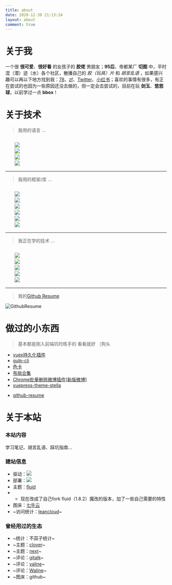 ```yaml
---
title: about
date: 2020-12-30 21:13:24
layout: about
comment: true
---
```


# 关于我

一个很 **很可爱**、**很好看** 的女孩子的 **胶佬** 男朋友；**95后**、帝都某厂 **切图** 中，平时混（潜）迹（水）各个社区，散播自己的 *胶（玩具）片* 和 *胡言乱语* ，如果感兴趣可以再以下地方找到我：[78](https://bbs.78dm.net/space/index.html)、[zf](https://www.zfrontier.com/app/user/QoGaQR2AR9kjRq)、[Twitter](https://twitter.com/qq_tf)、[小红书](https://www.xiaohongshu.com/user/profile/617ce3ac000000000201bc2c?xhsshare=CopyLink&appuid=617ce3ac000000000201bc2c&apptime=1652512227)；喜欢的事情有很多，有正在尝试的也因为一些原因还没去做的，但一定会去尝试的，目前在玩 **剑玉**、**悠悠球**，以前学过一点 **bbox**！


# 关于技术


> 我用的语言 ...

<code>
    <img src="https://img.shields.io/badge/JavaScript-323330?style=for-the-badge&logo=javascript&logoColor=F7DF1E" />
    <img src="https://img.shields.io/badge/TypeScript-007ACC?style=for-the-badge&logo=typescript&logoColor=white" />
    <img src="https://img.shields.io/badge/CSS3-1572B6?style=for-the-badge&logo=css3&logoColor=white" />
    <img src="https://img.shields.io/badge/HTML5-E34F26?style=for-the-badge&logo=html5&logoColor=white"/>
</code>

-----------

> 我用的框架/库 ...

<code>
    <img src="https://img.shields.io/badge/React-20232A?style=for-the-badge&logo=react&logoColor=61DAFB"/>
    <img src="https://img.shields.io/badge/Vue.js-35495E?style=for-the-badge&logo=vuedotjs&logoColor=4FC08D" />
    <img src="https://img.shields.io/badge/next.js-000000?style=for-the-badge&logo=nextdotjs&logoColor=white" />
    <img src="https://img.shields.io/badge/Express.js-000000?style=for-the-badge&logo=express&logoColor=white" />
    <img src="https://img.shields.io/badge/Tailwind_CSS-38B2AC?style=for-the-badge&logo=tailwind-css&logoColor=white" />
    <img src="https://img.shields.io/badge/Prisma-3982CE?style=for-the-badge&logo=Prisma&logoColor=white" />
</code>

----------

> 我正在学的技术 ...

<code>
    <img src="https://img.shields.io/badge/Go-00ADD8?style=for-the-badge&logo=go&logoColor=white" />
    <img src="https://img.shields.io/badge/Swift-FA7343?style=for-the-badge&logo=swift&logoColor=white" />
    <img src="https://img.shields.io/badge/Linux-FCC624?style=for-the-badge&logo=linux&logoColor=black" />
    <img src="https://img.shields.io/badge/Docker-2CA5E0?style=for-the-badge&logo=docker&logoColor=white" />
    <img src="https://img.shields.io/badge/Nginx-009639?style=for-the-badge&logo=nginx&logoColor=white" />
</code>

--------

> 我的[Github Resume](https://toy.shuaxinjs.cn/loginGithub)

<!-- <img src="https://github-readme-stats.vercel.app/api/top-langs/?username=SHUAXINDIARY&card_width=445"/> -->
![GithubResume](https://img.shuaxindiary.cn/1645875196515.png)


# 做过的小东西 

> 基本都是刚入前端坑时练手的 看看就好 （狗头

- [vuex持久化插件](https://github.com/SHUAXINDIARY/cacheState)
- [gulp-cli](https://github.com/SHUAXINDIARY/demo-cli)
- [色卡](https://github.com/SHUAXINDIARY/colorGuide)
- [布局合集](https://layout-sigma.vercel.app/)
- [Chrome批量删除微博插件[新版微博]](https://github.com/SHUAXINDIARY/Weibo-plugin)
- [vuepress-theme-stella](https://github.com/SHUAXINDIARY/vuepress-theme-stella)
<!-- - [md编辑器-ol](https://github.com/SHUAXINDIARY/md-editor-ol) ---开发中 -->
- [github-resume](https://toy.shuaxinjs.cn/loginGithub)

# 关于本站

### **本站内容**

学习笔记、胡言乱语、踩坑指南...

### **建站信息**
- 驱动：<img src="https://img.shields.io/badge/Hexo-0E83CD?style=for-the-badge&logo=hexo&logoColor=white" />
- 部署：<img src="https://img.shields.io/badge/Vercel-000000?style=for-the-badge&logo=vercel&logoColor=white"/>
- 主题：[fluid](https://hexo.fluid-dev.com/docs/)
- - 现在改成了自己fork fluid（1.8.2）魔改的版本，加了一些自己需要的特性
- 图床：[七牛云](https://www.qiniu.com/)
- ~访问统计：[leancloud](https://www.leancloud.cn/)~



### **曾经用过的生态**
- ~统计：不蒜子统计~
- ~主题：[clover](https://github.com/esappear/hexo-theme-clover)~
- ~主题：[next](http://theme-next.iissnan.com/)~
- ~评论：[gitalk](https://github.com/gitalk/gitalk)~
- ~评论：[valine](https://valine.js.org/)~
- ~评论：[Waline](https://waline.js.org/)~
- ~图床：github~